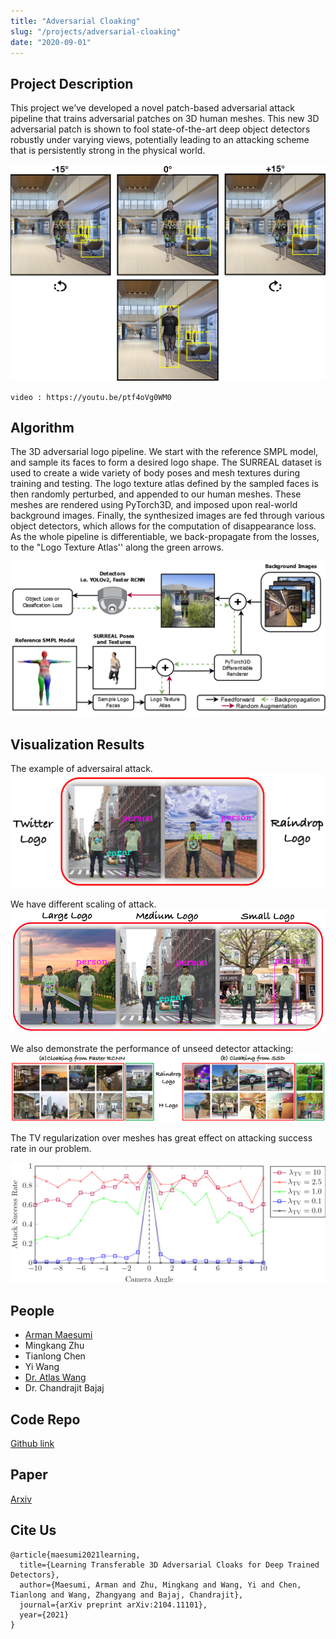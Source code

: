 ```yaml
---
title: "Adversarial Cloaking"
slug: "/projects/adversarial-cloaking"
date: "2020-09-01"
---
```


## Project Description

This project we’ve developed a novel patch-based adversarial attack pipeline that trains adversarial patches on 3D human meshes. This new 3D adversarial patch is shown to fool state-of-the-art deep object detectors robustly under varying views, potentially leading to an attacking scheme that is persistently strong in the physical world.

![banner](../../../images/projects/adversarial_cloaking/canvas.png)

`video : https://youtu.be/ptf4oVg0WM0`

## Algorithm

The 3D adversarial logo pipeline. We start with the reference SMPL  model, and sample its faces to form a desired logo shape. The SURREAL  dataset is used to create a wide variety of body poses and mesh textures during training and testing. The logo texture atlas defined by the sampled faces is then randomly perturbed, and appended to our human meshes. These meshes are rendered using PyTorch3D, and imposed upon real-world background images. Finally, the synthesized images are fed through various object detectors, which allows for the computation of disappearance loss. As the whole pipeline is differentiable, we back-propagate from the losses, to the "Logo Texture Atlas'' along the green arrows.

![pipeline](../../../images/projects/adversarial_cloaking/pipeline.png)

## Visualization Results

The example of adversairal attack.
![logo](../../../images/projects/adversarial_cloaking/extra_logo.png)

We have different scaling of attack.
![size](../../../images/projects/adversarial_cloaking/logo_size.png)

We also demonstrate the performance of unseed detector attacking:
![samples](../../../images/projects/adversarial_cloaking/samples.png)


The TV regularization over meshes has great effect on attacking success rate in our problem.

![tvloss](../../../images/projects/adversarial_cloaking/TV_loss.png)


## People

*   [Arman Maesumi](https://armanmaesumi.github.io/)
*   Mingkang Zhu
*   Tianlong Chen
*   Yi Wang
*   [Dr. Atlas Wang](https://vita-group.github.io/)
*   Dr. Chandrajit Bajaj

## Code Repo

[Github link](https://github.com/CVC-Lab/3D_ADV_Mesh_pytorch3d)

## Paper

[Arxiv](https://arxiv.org/abs/2104.11101)

## Cite Us

```
@article{maesumi2021learning,
  title={Learning Transferable 3D Adversarial Cloaks for Deep Trained Detectors},
  author={Maesumi, Arman and Zhu, Mingkang and Wang, Yi and Chen, Tianlong and Wang, Zhangyang and Bajaj, Chandrajit},
  journal={arXiv preprint arXiv:2104.11101},
  year={2021}
}
```
